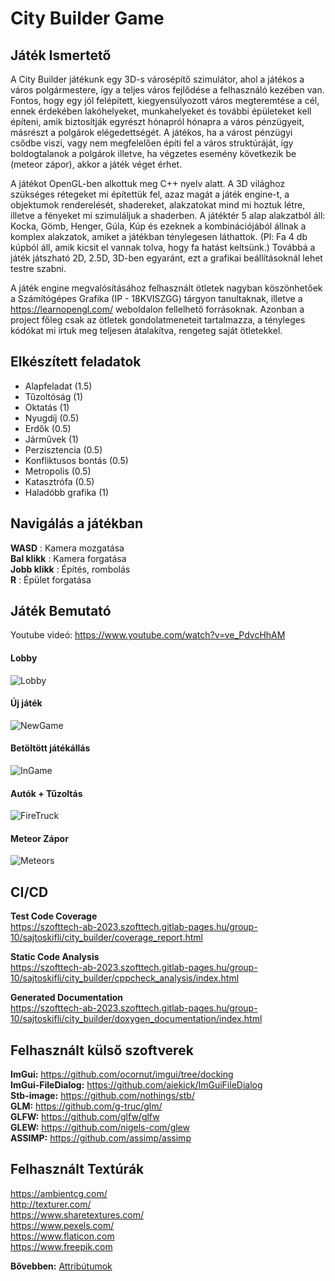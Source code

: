 # City Builder Game

## Játék Ismertető

A City Builder játékunk egy 3D-s városépítő szimulátor, ahol a játékos a város polgármestere, így a teljes város fejlődése a felhasználó kezében van. Fontos, hogy egy jól felépített, kiegyensúlyozott város megteremtése a cél, ennek érdekében lakóhelyeket, munkahelyeket és további épületeket kell építeni, amik biztosítják egyrészt hónapról hónapra a város pénzügyeit, másrészt a polgárok elégedettségét. A játékos, ha a várost pénzügyi csődbe viszi, vagy nem megfelelően építi fel a város struktúráját, így boldogtalanok a polgárok illetve, ha végzetes esemény következik be (meteor zápor), akkor a játék véget érhet. 

A játékot OpenGL-ben alkottuk meg C++ nyelv alatt. A 3D világhoz szükséges rétegeket mi építettük fel, azaz magát a játék engine-t, a objektumok renderelését, shadereket, alakzatokat mind mi hoztuk létre, illetve a fényeket mi szimuláljuk a shaderben. A játéktér 5 alap alakzatból áll: Kocka, Gömb, Henger, Gúla, Kúp és ezeknek a kombinációjából állnak a komplex alakzatok, amiket a játékban ténylegesen láthattok. (Pl: Fa 4 db kúpból áll, amik kicsit el vannak tolva, hogy fa hatást keltsünk.)
Továbbá a játék játszható 2D, 2.5D, 3D-ben egyaránt, ezt a grafikai beállításoknál lehet testre szabni.

A játék engine megvalósításához felhasznált ötletek nagyban köszönhetőek a Számítógépes Grafika (IP - 18KVISZGG) tárgyon tanultaknak, illetve a https://learnopengl.com/ weboldalon fellelhető forrásoknak. Azonban a project főleg csak az ötletek gondolatmeneteit tartalmazza, a tényleges kódókat mi írtuk meg teljesen átalakítva, rengeteg saját ötletekkel.

## Elkészített feladatok
- Alapfeladat (1.5)
- Tűzoltóság (1)
- Oktatás (1)
- Nyugdíj (0.5)
- Erdők (0.5)
- Járművek (1)
- Perzisztencia (0.5)
- Konfliktusos bontás (0.5)
- Metropolis (0.5)
- Katasztrófa (0.5)
- Haladóbb grafika (1)

## Navigálás a játékban

**WASD** : Kamera mozgatása <br>
**Bal klikk** : Kamera forgatása <br>
**Jobb klikk** : Építés, rombolás <br>
**R** : Épület forgatása <br>

## Játék Bemutató

Youtube videó: https://www.youtube.com/watch?v=ve_PdvcHhAM

#### Lobby
![Lobby](Images/Lobby.jpg)

#### Új játék
![NewGame](Images/NewGame.jpg)

#### Betöltött játékállás
![InGame](Images/InGame.jpg)

#### Autók + Tűzoltás
![FireTruck](Images/FireTruck.jpg)

#### Meteor Zápor
![Meteors](Images/Meteors.jpg)

## CI/CD

**Test Code Coverage** <br>
https://szofttech-ab-2023.szofttech.gitlab-pages.hu/group-10/sajtoskifli/city_builder/coverage_report.html

**Static Code Analysis** <br>
https://szofttech-ab-2023.szofttech.gitlab-pages.hu/group-10/sajtoskifli/city_builder/cppcheck_analysis/index.html

**Generated Documentation** <br>
https://szofttech-ab-2023.szofttech.gitlab-pages.hu/group-10/sajtoskifli/city_builder/doxygen_documentation/index.html

## Felhasznált külső szoftverek

**ImGui:** https://github.com/ocornut/imgui/tree/docking <br>
**ImGui-FileDialog:** https://github.com/aiekick/ImGuiFileDialog <br>
**Stb-image:** https://github.com/nothings/stb/ <br>
**GLM:** https://github.com/g-truc/glm/ <br>
**GLFW:** https://github.com/glfw/glfw <br>
**GLEW:** https://github.com/nigels-com/glew <br>
**ASSIMP:** https://github.com/assimp/assimp <br>

## Felhasznált Textúrák

https://ambientcg.com/ <br>
http://texturer.com/ <br>
https://www.sharetextures.com/ <br>
https://www.pexels.com/ <br>
https://www.flaticon.com <br>
https://www.freepik.com <br>

**Bővebben:** [Attribútumok](TextureAttributes.txt)
